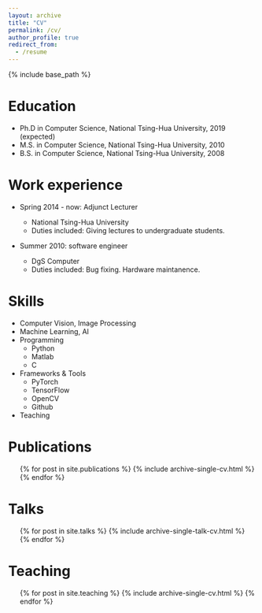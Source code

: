 ```yaml
---
layout: archive
title: "CV"
permalink: /cv/
author_profile: true
redirect_from:
  - /resume
---
```


{% include base_path %}

Education
======
* Ph.D in Computer Science, National Tsing-Hua University, 2019 (expected)
* M.S. in Computer Science, National Tsing-Hua University, 2010
* B.S. in Computer Science, National Tsing-Hua University, 2008

Work experience
======
* Spring 2014 - now: Adjunct Lecturer
  * National Tsing-Hua University
  * Duties included: Giving lectures to undergraduate students.
  
* Summer 2010: software engineer
  * DgS Computer
  * Duties included: Bug fixing. Hardware maintanence.

Skills
======
* Computer Vision, Image Processing
* Machine Learning, AI
* Programming
  * Python
  * Matlab
  * C
* Frameworks & Tools
  * PyTorch
  * TensorFlow
  * OpenCV
  * Github
* Teaching

Publications
======
  <ul>{% for post in site.publications %}
    {% include archive-single-cv.html %}
  {% endfor %}</ul>
  
Talks
======
  <ul>{% for post in site.talks %}
    {% include archive-single-talk-cv.html %}
  {% endfor %}</ul>
  
Teaching
======
  <ul>{% for post in site.teaching %}
    {% include archive-single-cv.html %}
  {% endfor %}</ul>
  
